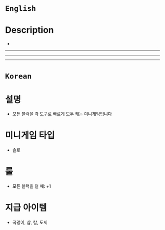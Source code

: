 # `English`
# Description
- 
---
---
---
# `Korean`
# 설명
- 모든 블럭을 각 도구로 빠르게 모두 캐는 미니게임입니다

# 미니게임 타입
- 솔로

# 룰
- 모든 블럭을 캘 때: +1

# 지급 아이템
- 곡괭이, 삽, 칼, 도끼
